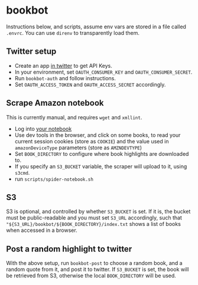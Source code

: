 # bookbot

Instructions below, and scripts, assume env vars are stored in a file
called `.envrc`. You can use `direnv` to transparently load them.

## Twitter setup

- Create an app [in twitter](https://developer.twitter.com/en/apps) to get API Keys.
- In your environment, set `OAUTH_CONSUMER_KEY` and `OAUTH_CONSUMER_SECRET`.
- Run `bookbot-auth` and follow instructions.
- Set `OAUTH_ACCESS_TOKEN` and `OAUTH_ACCESS_SECRET` accordingly.


## Scrape Amazon notebook

This is currently manual, and requires `wget` and `xmllint`.

- Log into [your notebook](https://read.amazon.com/notebook)
- Use dev tools in the browser, and click on some books, to read your
  current session cookies (store as `COOKIE`) and the value used in
  `amazonDeviceType` parameters (store as `AMZNDEVTYPE`)
- Set `BOOK_DIRECTORY` to configure where book highlights are downloaded to.
- If you specify an `S3_BUCKET` variable, the scraper will upload to it, using `s3cmd`.
- run `scripts/spider-notebook.sh`


## S3

S3 is optional, and controlled by whether `S3_BUCKET` is set. If it
is, the bucket must be public-readable and you must set `S3_URL`
accordingly, such that
`"${S3_URL}/bookbot/${BOOK_DIRECTORY}/index.txt` shows a list of books
when accessed in a browser.


## Post a random highlight to twitter

With the above setup, run `bookbot-post` to choose a random book, and
a random quote from it, and post it to twitter. If `S3_BUCKET` is set,
the book will be retrieved from S3, otherwise the local
`BOOK_DIRECTORY` will be used.
